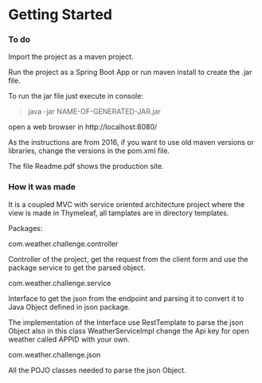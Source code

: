 # Getting Started

### To do

Import the project as a maven project. 

Run the project as a Spring Boot App or run maven install to create the .jar file.

To run the jar file just execute in console:

>java -jar NAME-OF-GENERATED-JAR.jar

open a web browser in http://localhost:8080/

As the instructions are from 2016, if you want to use old maven versions or libraries,
 change the versions in the pom.xml file.
 
The file Readme.pdf shows the production site.

### How it was made

It is a coupled MVC with service oriented architecture project where the view is made in Thymeleaf, all tamplates are in directory templates.

Packages:

com.weather.challenge.controller

Controller of the project, get the request from the client form and use the package service to get the parsed object.

com.weather.challenge.service

Interface to get the json from the endpoint and parsing it to convert it to Java Object defined in json package.

The implementation of the Interface use RestTemplate to parse the json Object also
in this class WeatherServiceImpl change the Api key for open weather called APPID with your own.

com.weather.challenge.json

All the POJO classes needed to parse the json Object.


